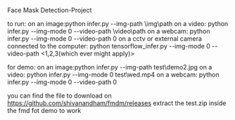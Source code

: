 Face Mask Detection-Project
 
to run:
on an image:python infer.py --img-path \img\path
on a video: python infer.py --img-mode 0 --video-path \video\path
on a webcam: python infer.py --img-mode 0 --video-path 0
on a cctv or external camera connected to the computer: python tensorflow_infer.py --img-mode 0 --video-path <1,2,3(which ever might apply)>

for demo:
on an image:python infer.py --img-path test\demo2.jpg
on a video: python infer.py --img-mode 0 test\wed.mp4
on a webcam: python infer.py --img-mode 0 --video-path 0

you can find the file to download on https://github.com/shivanandham/fmdm/releases
extract the test.zip inside the fmd fot demo to work